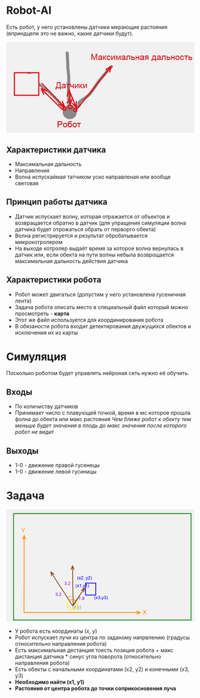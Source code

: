 # Robot-AI

Есть робот, у него установлены датчики мерающие растояния (вприндцепе это не важно, какие датчики будут).

![](https://github.com/farwydi/robot-ai/blob/master/robot-vis.jpg)

## Характеристики датчика

- Максимальная дальность
- Направления
- Волна испускаймая татчиком уско направленая или вообще световая

## Принцип работы датчика

- Датчик испускает волну, которая отражается от объектов и возвращается обратно в датчик (для упращения симуляции волна датчика будет отрожаться обрать от перворго обекта)
- Волна регистрируется и результат обробатывается микрокотролером
- На выходе котролер выдаёт время за которое волна вернулась в датчик или, если обекта на пути волны небыла возврощается максимальная дальность действия датчика

## Характеристики робота

- Робот может двигаться (допустим у него установлена гусеничная лента)
- Задача робота описать место в специальный файл который можно просмотреть - **карта**
- Этот же файл используется для координирования робота
- В обязаности робота входит детектирования двужущихся обектов и исключения их из карты

# Симуляция

Посколько роботом будет управлять нейроная сеть нужно её обучить.

## Входы

- По количиству датчиков
- Принимает число с плавующей точкой, время в мс которое прошла фолна до обекта или макс растояния
*Чем ближе робот к обекту тем меньше будет значения в плодь до макс значения после которого робот не видит*

## Выходы

- 1-0 - движение правой гусенецы
- 1-0 - движение левой гусиницы

# Задача

![](https://github.com/farwydi/robot-ai/blob/master/robot-math.png)

- У робота есть координаты (x, y)
- Робот испускает лучи из центра по заданому напрвлению (градусы относительно направления робота)
- Есть максимальная дестанция тоесть позиция робота + макс дистанция датчика * синус угла поворота (относительно направления робота)
- Есть обекты с начальными координатами (x2, y2) и конечными (x3, y3)
 - **Необходимо найти (x1, y1)**
 - **Растояния от центра робота до точки соприкосновения луча**
